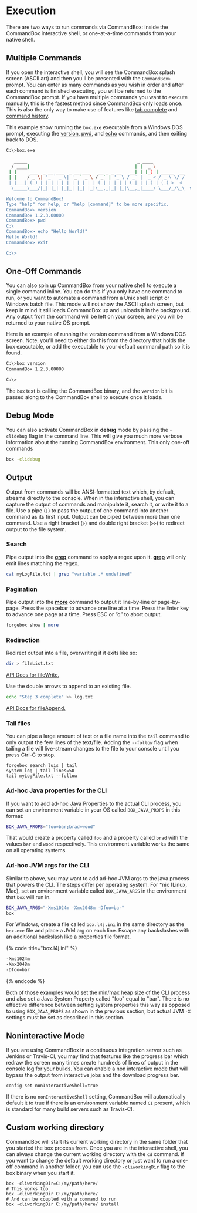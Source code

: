 # Execution

There are two ways to run commands via CommandBox: inside the CommandBox interactive shell, or one-at-a-time commands from your native shell.

## Multiple Commands

If you open the interactive shell, you will see the CommandBox splash screen \(ASCII art\) and then you'll be presented with the `CommandBox>` prompt. You can enter as many commands as you wish in order and after each command is finished executing, you will be returned to the CommandBox prompt. If you have multiple commands you want to execute manually, this is the fastest method since CommandBox only loads once. This is also the only way to make use of features like [tab complete](../tab-completion.md) and [command history](https://github.com/ortus/commandbox-documentation/tree/c1beb7155f97414bba701c3e9999520d300f6465/usage/history.md).

This example show running the `box.exe` executable from a Windows DOS prompt, executing the [version](http://apidocs.ortussolutions.com/commandbox/current/index.html?commandbox/system/modules/system-commands/commands/version.html), [pwd](http://apidocs.ortussolutions.com/commandbox/current/index.html?commandbox/system/modules/system-commands/commands/pwd.html), and [echo](http://apidocs.ortussolutions.com/commandbox/current/index.html?commandbox/system/modules/system-commands/commands/echo.html) commands, and then exiting back to DOS.

```bash
C:\>box.exe

   _____                                          _ ____            
  / ____|                                        | |  _ \           
 | |     ___  _ __ ___  _ __ ___   __ _ _ __   __| | |_) | _____  __
 | |    / _ \| '_ ` _ \| '_ ` _ \ / _` | '_ \ / _` |  _ < / _ \ \/ /
 | |___| (_) | | | | | | | | | | | (_| | | | | (_| | |_) | (_) >  < 
  \_____\___/|_| |_| |_|_| |_| |_|\__,_|_| |_|\__,_|____/ \___/_/\_\  v1.2.3.00000

Welcome to CommandBox!
Type "help" for help, or "help [command]" to be more specific.
CommandBox> version
CommandBox 1.2.3.00000
CommandBox> pwd
C:\
CommandBox> echo "Hello World!"
Hello World!
CommandBox> exit

C:\>
```

## One-Off Commands

You can also spin up CommandBox from your native shell to execute a single command inline. You can do this if you only have one command to run, or you want to automate a command from a Unix shell script or Windows batch file. This mode will not show the ASCII splash screen, but keep in mind it still loads CommandBox up and unloads it in the background. Any output from the command will be left on your screen, and you will be returned to your native OS prompt.

Here is an example of running the version command from a Windows DOS screen. Note, you'll need to either do this from the directory that holds the box executable, or add the executable to your default command path so it is found.

```bash
C:\>box version
CommandBox 1.2.3.00000

C:\>
```

The `box` text is calling the CommandBox binary, and the `version` bit is passed along to the CommandBox shell to execute once it loads.

## Debug Mode

You can also activate CommandBox in **debug** mode by passing the `-clidebug` flag in the command line. This will give you much more verbose information about the running CommandBox environment. This only one-off commands

```bash
box -clidebug
```

## Output

Output from commands will be ANSI-formatted text which, by default, streams directly to the console. When in the interactive shell, you can capture the output of commands and manipulate it, search it, or write it to a file. Use a pipe \(`|`\) to pass the output of one command into another command as its first input. Output can be piped between more than one command. Use a right bracket \(`>`\) and double right bracket \(`>>`\) to redirect output to the file system.

### Search

Pipe output into the [**grep**](http://apidocs.ortussolutions.com/commandbox/current/index.html?commandbox/system/modules/system-commands/commands/grep.html) command to apply a regex upon it. [**grep**](http://apidocs.ortussolutions.com/commandbox/current/index.html?commandbox/system/modules/system-commands/commands/grep.html) will only emit lines matching the regex.

```bash
cat myLogFile.txt | grep "variable .* undefined"
```

### Pagination

Pipe output into the [**more**](http://apidocs.ortussolutions.com/commandbox/current/index.html?commandbox/system/modules/system-commands/commands/more.html) command to output it line-by-line or page-by-page. Press the spacebar to advance one line at a time. Press the Enter key to advance one page at a time. Press ESC or “q” to abort output.

```bash
forgebox show | more
```

### Redirection

Redirect output into a file, overwriting if it exits like so:

```bash
dir > fileList.txt
```

[API Docs for fileWrite.](http://apidocs.ortussolutions.com/commandbox/current/index.html?commandbox/system/modules/system-commands/commands/fileWrite.html)

Use the double arrows to append to an existing file.

```bash
echo "Step 3 complete" >> log.txt
```

[API Docs for fileAppend.](http://apidocs.ortussolutions.com/commandbox/current/index.html?commandbox/system/modules/system-commands/commands/fileAppend.html)

### Tail files

You can pipe a large amount of text or a file name into the `tail` command to only output the few lines of the text/file. Adding the `--follow` flag when tailing a file will live-stream changes to the file to your console until you press Ctrl-C to stop.

```text
forgebox search luis | tail
system-log | tail lines=50
tail myLogFile.txt --follow
```

### Ad-hoc Java properties for the CLI

If you want to add ad-hoc Java Properties to the actual CLI process, you can set an environment variable in your OS called `BOX_JAVA_PROPS` in this format:

```bash
BOX_JAVA_PROPS="foo=bar;brad=wood"
```

That would create a property called `foo` and a property called `brad` with the values `bar` and `wood` respectively.  This environment variable works the same on all operating systems.

### Ad-hoc JVM args for the CLI

Similar to above, you may want to add ad-hoc JVM args to the java process that powers the CLI.  The steps differ per operating system.  For \*nix \(Linux, Mac\), set an environment variable called `BOX_JAVA_ARGS` in the environment that `box` will run in.

```bash
BOX_JAVA_ARGS="-Xms1024m -Xmx2048m -Dfoo=bar"
box
```

For Windows, create a file called `box.l4j.ini` in the same directory as the `box.exe` file and place a JVM arg on each line.  Escape any backslashes with an additional backslash like a properties file format.

{% code title="box.l4j.ini" %}
```bash
-Xms1024m
-Xmx2048m
-Dfoo=bar
```
{% endcode %}

Both of those examples would set the min/max heap size of the CLI process and also set a Java System Property called "foo" equal to "bar".  There is no effective difference between setting system properties this way as opposed to using `BOX_JAVA_PROPS` as shown in the previous section, but actual JVM `-X` settings must be set as described in this section.

## Noninteractive Mode

If you are using CommandBox in a continuous integration server such as Jenkins or Travis-CI, you may find that features like the progress bar which redraw the screen many times create hundreds of lines of output in the console log for your builds.  You can enable a non interactive mode that will bypass the output from interactive jobs and the download progress bar.

```text
config set nonInteractiveShell=true
```

If there is no `nonInteractiveShell` setting, CommandBox will automatically default it to true if there is an environment variable named `CI` present, which is standard for many build servers such as Travis-CI.

## Custom working directory

CommandBox will start its current working directory in the same folder that you started the box process from.  Once you are in the interactive shell, you can always change the current working directory with the `cd` command.  If you want to change the default working directory or just want to run a one-off command in another folder, you can use the `-cliworkingDir` flag to the box binary when you start it.

```text
box -cliworkingDir=C:/my/path/here/
# This works too
box -cliworkingDir C:/my/path/here/
# And can be coupled with a command to run
box -cliworkingDir C:/my/path/here/ install
```


